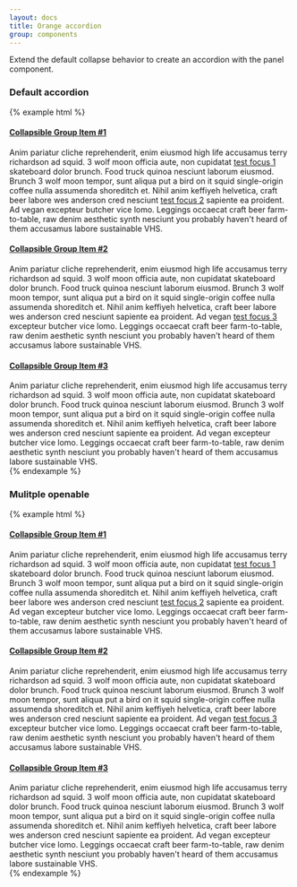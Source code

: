```yaml
---
layout: docs
title: Orange accordion
group: components
---
```


Extend the default collapse behavior to create an accordion with the panel component.

### Default accordion

{% example html %}
<div id="accordion-1" role="tablist" aria-multiselectable="true">
    <div class="panel panel-default">
        <div class="panel-heading" role="tab" id="headingOne">
            <h4 class="panel-title">
                <a data-toggle="collapse" data-parent="#accordion-1" href="#collapseOne"> Collapsible Group Item #1 </a>
            </h4>
        </div>
        <div id="collapseOne" class="panel-collapse collapse in">
            <div class="panel-body">Anim pariatur cliche reprehenderit,
                enim eiusmod high life accusamus terry richardson ad squid. 3 wolf
                moon officia aute, non cupidatat <a href="#">test focus 1</a> skateboard dolor brunch. Food
                truck quinoa nesciunt laborum eiusmod. Brunch 3 wolf moon tempor,
                sunt aliqua put a bird on it squid single-origin coffee nulla
                assumenda shoreditch et. Nihil anim keffiyeh helvetica, craft beer
                labore wes anderson cred nesciunt <a href="#">test focus 2</a> sapiente ea proident. Ad vegan
                excepteur butcher vice lomo. Leggings occaecat craft beer
                farm-to-table, raw denim aesthetic synth nesciunt you probably
                haven't heard of them accusamus labore sustainable VHS.</div>
        </div>
    </div>
    <div class="panel panel-default">
        <div class="panel-heading">
            <h4 class="panel-title" id="accordion-1-title-2">
                <a class="collapsed" data-toggle="collapse" data-parent="#accordion-1" href="#collapseTwo"> Collapsible Group Item #2 </a>
            </h4>
        </div>
        <div id="collapseTwo" class="panel-collapse collapse">
            <div class="panel-body">Anim pariatur cliche reprehenderit,
                enim eiusmod high life accusamus terry richardson ad squid. 3 wolf
                moon officia aute, non cupidatat skateboard dolor brunch. Food
                truck quinoa nesciunt laborum eiusmod. Brunch 3 wolf moon tempor,
                sunt aliqua put a bird on it squid single-origin coffee nulla
                assumenda shoreditch et. Nihil anim keffiyeh helvetica, craft beer
                labore wes anderson cred nesciunt sapiente ea proident. Ad vegan <a href="#">test focus 3</a>
                excepteur butcher vice lomo. Leggings occaecat craft beer
                farm-to-table, raw denim aesthetic synth nesciunt you probably
                haven't heard of them accusamus labore sustainable VHS.</div>
        </div>
    </div>
    <div class="panel panel-default">
        <div class="panel-heading">
            <h4 class="panel-title" id="accordion-1-title-3">
                <a class="collapsed" data-toggle="collapse" data-parent="#accordion-1" href="#collapseThree"> Collapsible Group Item #3 </a>
            </h4>
        </div>
        <div id="collapseThree" class="panel-collapse collapse">
            <div class="panel-body">Anim pariatur cliche reprehenderit,
                enim eiusmod high life accusamus terry richardson ad squid. 3 wolf
                moon officia aute, non cupidatat skateboard dolor brunch. Food
                truck quinoa nesciunt laborum eiusmod. Brunch 3 wolf moon tempor,
                sunt aliqua put a bird on it squid single-origin coffee nulla
                assumenda shoreditch et. Nihil anim keffiyeh helvetica, craft beer
                labore wes anderson cred nesciunt sapiente ea proident. Ad vegan
                excepteur butcher vice lomo. Leggings occaecat craft beer
                farm-to-table, raw denim aesthetic synth nesciunt you probably
                haven't heard of them accusamus labore sustainable VHS.</div>
        </div>
    </div>
</div>
{% endexample %}

### Mulitple openable

{% example html %}
<div id="accordion-2">
        <div class="panel panel-default">
            <div class="panel-heading">
                <h4 class="panel-title" id="accordion-2-title-1">
                    <a class="" data-toggle="collapse" href="#collapse2One"> Collapsible Group Item #1 </a>
                </h4>
            </div>
            <div id="collapse2One" class="panel-collapse collapse in">
                <div class="panel-body">Anim pariatur cliche reprehenderit,
                    enim eiusmod high life accusamus terry richardson ad squid. 3 wolf
                    moon officia aute, non cupidatat <a href="#">test focus 1</a> skateboard dolor brunch. Food
                    truck quinoa nesciunt laborum eiusmod. Brunch 3 wolf moon tempor,
                    sunt aliqua put a bird on it squid single-origin coffee nulla
                    assumenda shoreditch et. Nihil anim keffiyeh helvetica, craft beer
                    labore wes anderson cred nesciunt <a href="#">test focus 2</a> sapiente ea proident. Ad vegan
                    excepteur butcher vice lomo. Leggings occaecat craft beer
                    farm-to-table, raw denim aesthetic synth nesciunt you probably
                    haven't heard of them accusamus labore sustainable VHS.</div>
            </div>
        </div>
        <div class="panel panel-default">
            <div class="panel-heading">
                <h4 class="panel-title" id="accordion-2-title-2">
                    <a class="collapsed" data-toggle="collapse" href="#collapse2Two"> Collapsible Group Item #2 </a>
                </h4>
            </div>
            <div id="collapse2Two" class="panel-collapse collapse">
                <div class="panel-body">Anim pariatur cliche reprehenderit,
                    enim eiusmod high life accusamus terry richardson ad squid. 3 wolf
                    moon officia aute, non cupidatat skateboard dolor brunch. Food
                    truck quinoa nesciunt laborum eiusmod. Brunch 3 wolf moon tempor,
                    sunt aliqua put a bird on it squid single-origin coffee nulla
                    assumenda shoreditch et. Nihil anim keffiyeh helvetica, craft beer
                    labore wes anderson cred nesciunt sapiente ea proident. Ad vegan <a href="#">test focus 3</a>
                    excepteur butcher vice lomo. Leggings occaecat craft beer
                    farm-to-table, raw denim aesthetic synth nesciunt you probably
                    haven't heard of them accusamus labore sustainable VHS.</div>
            </div>
        </div>
        <div class="panel panel-default">
            <div class="panel-heading">
                <h4 class="panel-title" id="accordion-2-title-3">
                    <a class="collapsed" data-toggle="collapse" href="#collapse2Three"> Collapsible Group Item #3 </a>
                </h4>
            </div>
            <div id="collapse2Three" class="panel-collapse collapse">
                <div class="panel-body">Anim pariatur cliche reprehenderit,
                    enim eiusmod high life accusamus terry richardson ad squid. 3 wolf
                    moon officia aute, non cupidatat skateboard dolor brunch. Food
                    truck quinoa nesciunt laborum eiusmod. Brunch 3 wolf moon tempor,
                    sunt aliqua put a bird on it squid single-origin coffee nulla
                    assumenda shoreditch et. Nihil anim keffiyeh helvetica, craft beer
                    labore wes anderson cred nesciunt sapiente ea proident. Ad vegan
                    excepteur butcher vice lomo. Leggings occaecat craft beer
                    farm-to-table, raw denim aesthetic synth nesciunt you probably
                    haven't heard of them accusamus labore sustainable VHS.</div>
            </div>
        </div>
    </div>
{% endexample %}